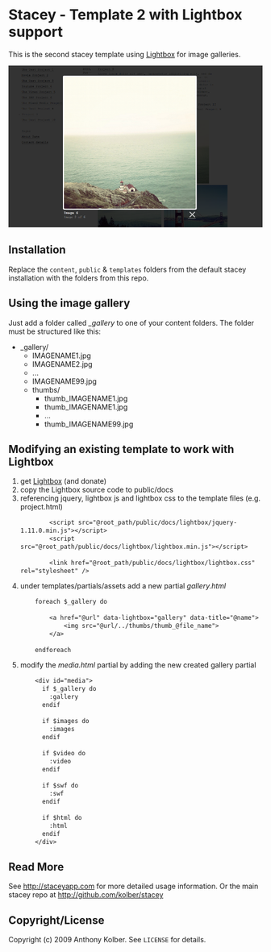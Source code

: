 # Stacey - Template 2 with Lightbox support

This is the second stacey template using [Lightbox](http://lokeshdhakar.com/projects/lightbox2/) for image galleries.

![preview](Preview_Stacey_Lightbox.png)

## Installation

Replace the `content`, `public` & `templates` folders from the default stacey installation with the folders from this repo.

## Using the image gallery
Just add a folder called *_gallery* to one of your content folders. The folder must be structured like this:

* _gallery/
	* IMAGENAME1.jpg
	* IMAGENAME2.jpg
	* ...
	* IMAGENAME99.jpg
	* thumbs/
		* thumb_IMAGENAME1.jpg
		* thumb_IMAGENAME1.jpg
		* ...
		* thumb_IMAGENAME99.jpg

## Modifying an existing template to work with Lightbox
1. get [Lightbox](http://lokeshdhakar.com/projects/lightbox2/) (and donate)
2. copy the Lightbox source code to public/docs
3. referencing jquery, lightbox js and lightbox css to the template files (e.g. project.html)
	```
			<script src="@root_path/public/docs/lightbox/jquery-1.11.0.min.js"></script>
			<script src="@root_path/public/docs/lightbox/lightbox.min.js"></script>

			<link href="@root_path/public/docs/lightbox/lightbox.css" rel="stylesheet" />
	```
4. under templates/partials/assets add a new partial *gallery.html*
	```
		foreach $_gallery do

			<a href="@url" data-lightbox="gallery" data-title="@name">
				<img src="@url/../thumbs/thumb_@file_name">
			</a>

		endforeach
	```
5. modify the *media.html* partial by adding the new created gallery partial
	```
		<div id="media">
		  if $_gallery do
		    :gallery
		  endif

		  if $images do
		    :images
		  endif

		  if $video do
		    :video
		  endif

		  if $swf do
		    :swf
		  endif

		  if $html do
		    :html
		  endif
		</div>

	```

## Read More

See <http://staceyapp.com> for more detailed usage information.
Or the main stacey repo at <http://github.com/kolber/stacey>

## Copyright/License

Copyright (c) 2009 Anthony Kolber. See `LICENSE` for details.